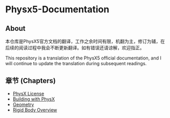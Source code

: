 # Physx5-Documentation

## About

本仓库是PhysX5官方文档的翻译，工作之余时间有限，机翻为主，修订为辅，在后续的阅读过程中我会不断更新翻译。如有错误还请谅解，欢迎指正。

This repository is a translation of the PhysX5 official documentation, and I will continue to update the translation during subsequent readings.

## 章节 (Chapters)

- [PhysX License](./Chapters/PhysX-License.md)
- [Building with PhysX](./Chapters/Building-with-PhysX.md)
- [Geometry](./Chapters/Geometry.md)
- [Rigid Body Overview](./Chapters/Rigid-Body-Overview.md)
